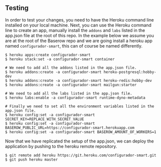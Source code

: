 ## Testing

In order to test your changes, you need to have the Heroku command line installed on
your local machine. Next, you can use the Heroku command line to create an app,
manually install the `addons` and `labs` listed in the app.json file at the root of
this repo. In the example below we assume you are at the root of the Baserow repo and
we are going install a heroku app named `configurador-smart`, this can of course be named
differently.

```
$ heroku apps:create configurador-smart
$ heroku stack:set -a configurador-smart container

# We need to add all the addons listed in the app.json file.
$ heroku addons:create -a configurador-smart heroku-postgresql:hobby-dev
$ heroku addons:create -a configurador-smart heroku-redis:hobby-dev
$ heroku addons:create -a configurador-smart mailgun:starter

# We need to add all the labs listed in the app.json file.
$ heroku labs:enable -a configurador-smart runtime-dyno-metadata

# Finally we need to set all the environment variables listed in the app.json file.
$ heroku config:set -a configurador-smart SECRET_KEY=REPLACE_WITH_SECRET_VALUE
$ heroku config:set -a configurador-smart BASEROW_PUBLIC_URL=https://configurador-smart.herokuapp.com
$ heroku config:set -a configurador-smart BASEROW_AMOUNT_OF_WORKERS=1
```

Now that we have replicated the setup of the app.json, we can deploy the application
by pushing to the heroku remote repository.

```
$ git remote add heroku https://git.heroku.com/configurador-smart.git
$ git push heroku master
```
